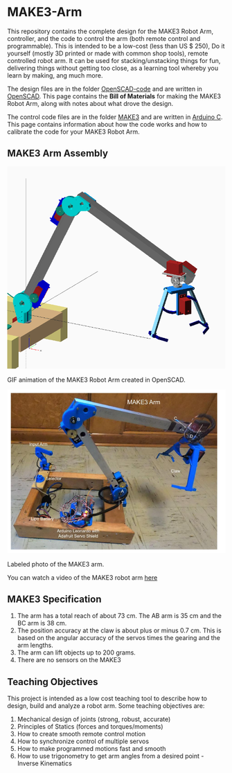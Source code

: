 # MAKE3-Arm

This repository contains the complete design for the MAKE3 Robot Arm, controller, and the code to control the arm (both remote control and programmable).  This is intended to be a low-cost (less than US $ 250), Do it yourself (mostly 3D printed or made with common shop tools), remote controlled robot arm. It can be used for stacking/unstacking things for fun, delivering things without getting too close, as a learning tool whereby you learn by making, ang much more.

The design files are in the folder [OpenSCAD-code](/OpenSCAD-code) and are written in [OpenSCAD](https://openscad.org/).  This page contains the **Bill of Materials** for making the MAKE3 Robot Arm, along with notes about what drove the design.

The control code files are in the folder [MAKE3](/MAKE3) and are written in [Arduino C](https://www.arduino.cc/). This page contains information about how the code works and how to calibrate the code for your MAKE3 Robot Arm.
 
## MAKE3 Arm Assembly

![MAKE3-Arm-gif](/Images/MAKE3_Arm_FlyAround.gif)

GIF animation of the MAKE3 Robot Arm created in OpenSCAD. 

![MAKE3 Nomenclature](/Images/MAKE3_Nomenclature.jpg)

Labeled photo of the MAKE3 arm.

You can watch a video of the MAKE3 robot arm [here](https://www.wevideo.com/view/3040378114)

## MAKE3 Specification

1. The arm has a total reach of about 73 cm. The AB arm is 35 cm and the BC arm is 38 cm.
1. The position accuracy at the claw is about plus or minus 0.7 cm. This is based on the angular accuracy of the servos times the gearing and the arm lengths.
1. The arm can lift objects up to 200 grams.
1. There are no sensors on the MAKE3

## Teaching Objectives

This project is intended as a low cost teaching tool to describe how to design, build and analyze a robot arm.  Some teaching objectives are:

1. Mechanical design of joints (strong, robust, accurate)
1. Principles of Statics (forces and torques/moments)
1. How to create smooth remote control motion
1. How to synchronize control of multiple servos
1. How to make programmed motions fast and smooth
1. How to use trigonometry to get arm angles from a desired point - Inverse Kinematics


